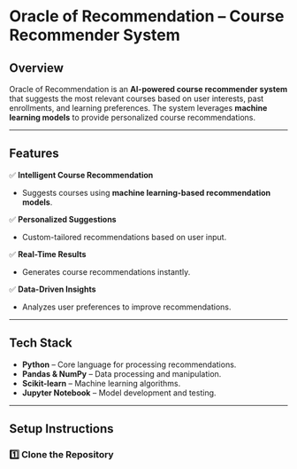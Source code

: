# **Oracle of Recommendation – Course Recommender System**   

## **Overview**  
Oracle of Recommendation is an **AI-powered course recommender system** that suggests the most relevant courses based on user interests, past enrollments, and learning preferences. The system leverages **machine learning models** to provide personalized course recommendations.  

---

## **Features**  
✅ **Intelligent Course Recommendation**  
- Suggests courses using **machine learning-based recommendation models**.  

✅ **Personalized Suggestions**  
- Custom-tailored recommendations based on user input.  

✅ **Real-Time Results**  
- Generates course recommendations instantly.  

✅ **Data-Driven Insights**  
- Analyzes user preferences to improve recommendations.  

---

## **Tech Stack**  
- **Python** – Core language for processing recommendations.  
- **Pandas & NumPy** – Data processing and manipulation.  
- **Scikit-learn** – Machine learning algorithms.  
- **Jupyter Notebook** – Model development and testing.

---

## **Setup Instructions**  

### 1️⃣ Clone the Repository  

